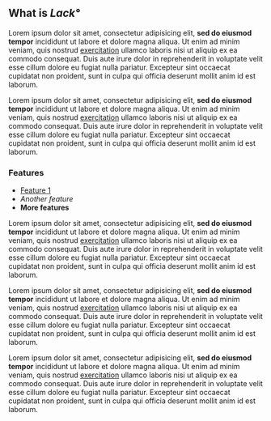 ## What is *Lack&deg;*

Lorem ipsum dolor sit amet, consectetur adipisicing elit, **sed do eiusmod tempor** incididunt ut labore et dolore magna aliqua. Ut enim ad minim veniam, quis nostrud [exercitation](http://creolab.hr) ullamco laboris nisi ut aliquip ex ea commodo consequat. Duis aute irure dolor in reprehenderit in voluptate velit esse cillum dolore eu fugiat nulla pariatur. Excepteur sint occaecat cupidatat non proident, sunt in culpa qui officia deserunt mollit anim id est laborum.

Lorem ipsum dolor sit amet, consectetur adipisicing elit, **sed do eiusmod tempor** incididunt ut labore et dolore magna aliqua. Ut enim ad minim veniam, quis nostrud [exercitation](http://creolab.hr) ullamco laboris nisi ut aliquip ex ea commodo consequat. Duis aute irure dolor in reprehenderit in voluptate velit esse cillum dolore eu fugiat nulla pariatur. Excepteur sint occaecat cupidatat non proident, sunt in culpa qui officia deserunt mollit anim id est laborum.

### Features

- [Feature 1](http://creolab.hr)
- *Another feature*
- **More features**

Lorem ipsum dolor sit amet, consectetur adipisicing elit, **sed do eiusmod tempor** incididunt ut labore et dolore magna aliqua. Ut enim ad minim veniam, quis nostrud [exercitation](http://creolab.hr) ullamco laboris nisi ut aliquip ex ea commodo consequat. Duis aute irure dolor in reprehenderit in voluptate velit esse cillum dolore eu fugiat nulla pariatur. Excepteur sint occaecat cupidatat non proident, sunt in culpa qui officia deserunt mollit anim id est laborum.

Lorem ipsum dolor sit amet, consectetur adipisicing elit, **sed do eiusmod tempor** incididunt ut labore et dolore magna aliqua. Ut enim ad minim veniam, quis nostrud [exercitation](http://creolab.hr) ullamco laboris nisi ut aliquip ex ea commodo consequat. Duis aute irure dolor in reprehenderit in voluptate velit esse cillum dolore eu fugiat nulla pariatur. Excepteur sint occaecat cupidatat non proident, sunt in culpa qui officia deserunt mollit anim id est laborum.

Lorem ipsum dolor sit amet, consectetur adipisicing elit, **sed do eiusmod tempor** incididunt ut labore et dolore magna aliqua. Ut enim ad minim veniam, quis nostrud [exercitation](http://creolab.hr) ullamco laboris nisi ut aliquip ex ea commodo consequat. Duis aute irure dolor in reprehenderit in voluptate velit esse cillum dolore eu fugiat nulla pariatur. Excepteur sint occaecat cupidatat non proident, sunt in culpa qui officia deserunt mollit anim id est laborum.
